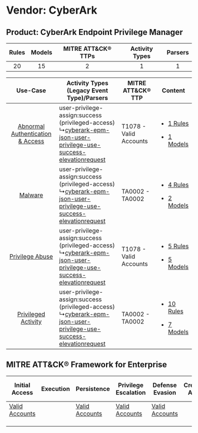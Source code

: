 Vendor: CyberArk
================
Product: CyberArk Endpoint Privilege Manager
--------------------------------------------
| Rules | Models | MITRE ATT&CK® TTPs | Activity Types | Parsers |
|:-----:|:------:|:------------------:|:--------------:|:-------:|
|  20   |   15   |         2          |       1        |    1    |

|    Use-Case    | Activity Types (Legacy Event Type)/Parsers    | MITRE ATT&CK® TTP          | Content    |
|:----:| ---- | ---- | ---- |
| [Abnormal Authentication & Access](../../../UseCases/uc_abnormal_authentication_&_access.md) |  user-privilege-assign:success (privileged-access)<br> ↳[cyberark-epm-json-user-privilege-use-success-elevationrequest](Ps/pC_cyberarkepmjsonuserprivilegeusesuccesselevationrequest.md)<br> | T1078 - Valid Accounts<br> | [<ul><li>1 Rules</li></ul><ul><li>1 Models</li></ul>](RM/r_m_cyberark_cyberark_endpoint_privilege_manager_Abnormal_Authentication_&_Access.md) |
|    [Malware](../../../UseCases/uc_malware.md)    |  user-privilege-assign:success (privileged-access)<br> ↳[cyberark-epm-json-user-privilege-use-success-elevationrequest](Ps/pC_cyberarkepmjsonuserprivilegeusesuccesselevationrequest.md)<br> | TA0002 - TA0002<br>        | [<ul><li>4 Rules</li></ul><ul><li>2 Models</li></ul>](RM/r_m_cyberark_cyberark_endpoint_privilege_manager_Malware.md)    |
|    [Privilege Abuse](../../../UseCases/uc_privilege_abuse.md)    |  user-privilege-assign:success (privileged-access)<br> ↳[cyberark-epm-json-user-privilege-use-success-elevationrequest](Ps/pC_cyberarkepmjsonuserprivilegeusesuccesselevationrequest.md)<br> | T1078 - Valid Accounts<br> | [<ul><li>5 Rules</li></ul><ul><li>5 Models</li></ul>](RM/r_m_cyberark_cyberark_endpoint_privilege_manager_Privilege_Abuse.md)    |
|    [Privileged Activity](../../../UseCases/uc_privileged_activity.md)    |  user-privilege-assign:success (privileged-access)<br> ↳[cyberark-epm-json-user-privilege-use-success-elevationrequest](Ps/pC_cyberarkepmjsonuserprivilegeusesuccesselevationrequest.md)<br> | TA0002 - TA0002<br>        | [<ul><li>10 Rules</li></ul><ul><li>7 Models</li></ul>](RM/r_m_cyberark_cyberark_endpoint_privilege_manager_Privileged_Activity.md)    |

MITRE ATT&CK® Framework for Enterprise
--------------------------------------
| Initial Access                                                      | Execution | Persistence                                                         | Privilege Escalation                                                | Defense Evasion                                                     | Credential Access | Discovery | Lateral Movement | Collection | Command and Control | Exfiltration | Impact |
| ------------------------------------------------------------------- | --------- | ------------------------------------------------------------------- | ------------------------------------------------------------------- | ------------------------------------------------------------------- | ----------------- | --------- | ---------------- | ---------- | ------------------- | ------------ | ------ |
| [Valid Accounts](https://attack.mitre.org/techniques/T1078)<br><br> |           | [Valid Accounts](https://attack.mitre.org/techniques/T1078)<br><br> | [Valid Accounts](https://attack.mitre.org/techniques/T1078)<br><br> | [Valid Accounts](https://attack.mitre.org/techniques/T1078)<br><br> |                   |           |                  |            |                     |              |        |